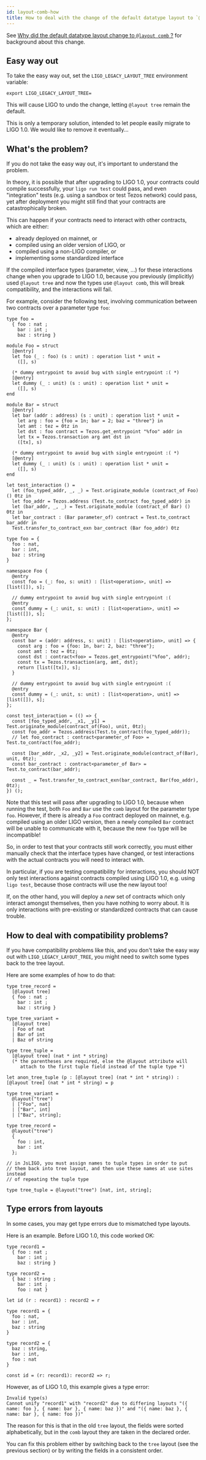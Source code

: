```yaml
---
id: layout-comb-how
title: How to deal with the change of the default datatype layout to `@layout comb` ?
---
```


See [Why did the default datatype layout change to `@layout comb` ?](layout-comb-why.md)
for background about this change.

## Easy way out

To take the easy way out, set the `LIGO_LEGACY_LAYOUT_TREE`
environment variable:

```shell
export LIGO_LEGACY_LAYOUT_TREE=
```

This will cause LIGO to undo the change, letting `@layout tree` remain
the default.

This is only a temporary solution, intended to let people easily
migrate to LIGO 1.0. We would like to remove it eventually...

## What's the problem?

If you do not take the easy way out, it's important to understand the
problem.

In theory, it is possible that after upgrading to LIGO 1.0, your
contracts could compile successfully, your `ligo run test` could pass,
and even "integration" tests (e.g. using a sandbox or test Tezos
network) could pass, yet after deployment you might still find that
your contracts are catastrophically broken.

This can happen if your contracts need to interact with other
contracts, which are either:

- already deployed on mainnet, or
- compiled using an older version of LIGO, or
- compiled using a non-LIGO compiler, or
- implementing some standardized interface

If the compiled interface types (parameter, view, ...) for these
interactions change when you upgrade to LIGO 1.0, because you
previously (implicitly) used `@layout tree` and now the types use
`@layout comb`, this will break compatibility, and the interactions
will fail.

For example, consider the following test, involving communication
between two contracts over a parameter type `foo`:

<Syntax syntax="cameligo">

```cameligo
type foo =
  { foo : nat ;
    bar : int ;
    baz : string }

module Foo = struct
  [@entry]
  let foo (_ : foo) (s : unit) : operation list * unit =
    ([], s)

  (* dummy entrypoint to avoid bug with single entrypoint :( *)
  [@entry]
  let dummy (_ : unit) (s : unit) : operation list * unit =
    ([], s)
end

module Bar = struct
  [@entry]
  let bar (addr : address) (s : unit) : operation list * unit =
    let arg : foo = {foo = 1n; bar = 2; baz = "three"} in
    let amt : tez = 0tz in
    let dst : foo contract = Tezos.get_entrypoint "%foo" addr in
    let tx = Tezos.transaction arg amt dst in
    ([tx], s)

  (* dummy entrypoint to avoid bug with single entrypoint :( *)
  [@entry]
  let dummy (_ : unit) (s : unit) : operation list * unit =
    ([], s)
end

let test_interaction () =
  let (foo_typed_addr, _, _) = Test.originate_module (contract_of Foo) () 0tz in
  let foo_addr = Tezos.address (Test.to_contract foo_typed_addr) in
  let (bar_addr, _, _) = Test.originate_module (contract_of Bar) () 0tz in
  let bar_contract : (Bar parameter_of) contract = Test.to_contract bar_addr in
  Test.transfer_to_contract_exn bar_contract (Bar foo_addr) 0tz
```

</Syntax>

<Syntax syntax="jsligo">

```jsligo
type foo = {
  foo : nat,
  bar : int,
  baz : string
}

namespace Foo {
  @entry
  const foo = (_: foo, s: unit) : [list<operation>, unit] => [list([]), s];

  // dummy entrypoint to avoid bug with single entrypoint :(
  @entry
  const dummy = (_: unit, s: unit) : [list<operation>, unit] => [list([]), s];
};

namespace Bar {
  @entry
  const bar = (addr: address, s: unit) : [list<operation>, unit] => {
    const arg : foo = {foo: 1n, bar: 2, baz: "three"};
    const amt : tez = 0tz;
    const dst : contract<foo> = Tezos.get_entrypoint("%foo", addr);
    const tx = Tezos.transaction(arg, amt, dst);
    return [list([tx]), s];
  }

  // dummy entrypoint to avoid bug with single entrypoint :(
  @entry
  const dummy = (_: unit, s: unit) : [list<operation>, unit] => [list([]), s];
};

const test_interaction = (() => {
  const [foo_typed_addr, _x1, _y1] = Test.originate_module(contract_of(Foo), unit, 0tz);
  const foo_addr = Tezos.address(Test.to_contract(foo_typed_addr));
  // let foo_contract : contract<parameter_of Foo> = Test.to_contract(foo_addr);

  const [bar_addr, _x2, _y2] = Test.originate_module(contract_of(Bar), unit, 0tz);
  const bar_contract : contract<parameter_of Bar> = Test.to_contract(bar_addr);

  const _ = Test.transfer_to_contract_exn(bar_contract, Bar(foo_addr), 0tz);
}) ();
```

</Syntax>

Note that this test will pass after upgrading to LIGO 1.0, because
when running the test, both `Foo` and `Bar` use the `comb` layout for
the parameter type `foo`. However, if there is already a `Foo`
contract deployed on mainnet, e.g. compiled using an older LIGO
version, then a newly compiled `Bar` contract will be unable to
communicate with it, because the new `foo` type will be incompatible!

So, in order to test that your contracts still work correctly, you
must either manually check that the interface types have changed, or
test interactions with the actual contracts you will need to interact
with.

In particular, if you are testing compatibility for interactions, you
should NOT only test interactions against contracts compiled using
LIGO 1.0, e.g. using `ligo test`, because those contracts will use the
new layout too!

If, on the other hand, you will deploy a _new_ set of contracts which
only interact amongst themselves, then you have nothing to worry
about. It is only interactions with pre-existing or standardized
contracts that can cause trouble.

## How to deal with compatibility problems?

If you have compatibility problems like this, and you don't take the
easy way out with `LIGO_LEGACY_LAYOUT_TREE`, you might need to switch
some types back to the tree layout.

Here are some examples of how to do that:

<Syntax syntax="cameligo">

```cameligo
type tree_record =
  [@layout tree]
  { foo : nat ;
    bar : int ;
    baz : string }

type tree_variant =
  [@layout tree]
  | Foo of nat
  | Bar of int
  | Baz of string

type tree_tuple =
  [@layout tree] (nat * int * string)
  (* the parentheses are required, else the @layout attribute will
     attach to the first tuple field instead of the tuple type *)

let anon_tree_tuple (p : [@layout tree] (nat * int * string)) : [@layout tree] (nat * int * string) = p
```

</Syntax>

<Syntax syntax="jsligo">

```jsligo
type tree_variant =
  @layout("tree")
  | ["Foo", nat]
  | ["Bar", int]
  | ["Baz", string];

type tree_record =
  @layout("tree")
  {
    foo : int,
    bar : int
  };

// in JsLIGO, you must assign names to tuple types in order to put
// them back into tree layout, and then use these names at use sites instead
// of repeating the tuple type

type tree_tuple = @layout("tree") [nat, int, string];
```

</Syntax>

## Type errors from layouts

In some cases, you may get type errors due to mismatched type layouts.

Here is an example. Before LIGO 1.0, this code worked OK:

<Syntax syntax="cameligo">

```cameligo skip
type record1 =
  { foo : nat ;
    bar : int ;
    baz : string }

type record2 =
  { baz : string ;
    bar : int ;
    foo : nat }

let id (r : record1) : record2 = r
```

</Syntax>

<Syntax syntax="jsligo">

```jsligo skip
type record1 = {
  foo : nat,
  bar : int,
  baz : string
}

type record2 = {
  baz : string,
  bar : int,
  foo : nat
}

const id = (r: record1): record2 => r;
```

</Syntax>

However, as of LIGO 1.0, this example gives a type error:

```
Invalid type(s)
Cannot unify "record1" with "record2" due to differing layouts "({ name: foo }, { name: bar }, { name: baz })" and "({ name: baz }, { name: bar }, { name: foo })"
```

The reason for this is that in the old `tree` layout, the fields were sorted alphabetically, but in the `comb` layout they are taken in the declared order.

You can fix this problem either by switching back to the `tree` layout (see the previous section) or by writing the fields in a consistent order.
